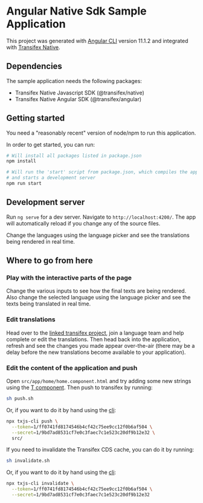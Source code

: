 # Angular Native Sdk Sample Application

This project was generated with [Angular CLI](https://github.com/angular/angular-cli) version 11.1.2 and integrated
with [Transifex Native](https://www.transifex.com/native/).

## Dependencies

The sample application needs the following packages:
- Transifex Native Javascript SDK (@transifex/native)
- Transifex Native Angular SDK (@transifex/angular)

## Getting started

You need a "reasonably recent" version of node/npm to run this application.

In order to get started, you can run:

```sh
# Will install all packages listed in package.json
npm install

# Will run the 'start' script from package.json, which compiles the application
# and starts a development server
npm run start
```

## Development server

Run `ng serve` for a dev server. Navigate to `http://localhost:4200/`. The app will automatically reload if you change any of the source files.

Change the languages using the language picker and see the translations being rendered in real time.

## Where to go from here

### Play with the interactive parts of the page

Change the various inputs to see how the final texts are being rendered. Also
change the selected language using the language picker and see the texts being
translated in real time.

### Edit translations

Head over to the
[linked transifex project](https://www.transifex.com/transifex/native-sandbox/dashboard/),
join a language team and help complete or edit the translations. Then head back
into the application, refresh and see the changes you made appear over-the-air
(there may be a delay before the new translations become available to your
application).

### Edit the content of the application and push

Open `src/app/home/home.component.html` and try adding some new strings using the
[T component](https://github.com/transifex/transifex-javascript/tree/master/packages/angular/projects/tx-native-angular-sdk#t-component).
Then push to transifex by running:

```sh
sh push.sh
```

Or, if you want to do it by hand using the
[cli](https://github.com/transifex/transifex-javascript/tree/master/packages/cli):

```sh
npx txjs-cli push \
  --token=1/ff0741fd8174546b4cf42c75ee9cc12f0b6af504 \
  --secret=1/9bd7ad8531cf7e0c3faec7c1e523c20df9b12e32 \
  src/
```

If you need to invalidate the Transifex CDS cache, you can do it by running:

```sh
sh invalidate.sh
```

Or, if you want to do it by hand using the
[cli](https://github.com/transifex/transifex-javascript/tree/master/packages/cli):

```sh
npx txjs-cli invalidate \
  --token=1/ff0741fd8174546b4cf42c75ee9cc12f0b6af504 \
  --secret=1/9bd7ad8531cf7e0c3faec7c1e523c20df9b12e32
```
